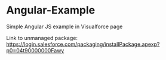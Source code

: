 # Angular-Example

Simple Angular JS example in Visualforce page

Link to unmanaged package:
https://login.salesforce.com/packaging/installPackage.apexp?p0=04t90000000Fawy
